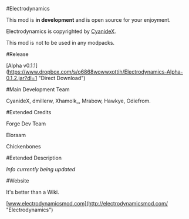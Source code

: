 #Electrodynamics

This mod is **in development** and is open source for your enjoyment.

Electrodynamics is copyrighted by [CyanideX](https://github.com/CyanideX "CyanideX GitHub profile").

This mod is not to be used in any modpacks.

#Release

[Alpha v0.1.1] (https://www.dropbox.com/s/o6868wowwxottih/Electrodynamics-Alpha-0.1.2.jar?dl=1 "Direct Download")

#Main Development Team

CyanideX, dmillerw, Xhamolk_, Mrabow, Hawkye, Odiefrom.

#Extended Credits

Forge Dev Team

Eloraam

Chickenbones

#Extended Description

*Info currently being updated*

#Website

It's better than a Wiki.

[www.electrodynamicsmod.com](http://electrodynamicsmod.com/ "Electrodynamics")
